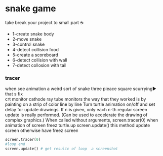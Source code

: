 # snake game

take break your project to small part ☕
+ 1-create snake body
+ 2-move snake
+ 3-control snake
+ 4-detect collision food
+ 5-create a scoreboard
+ 6-detect  collision with wall 
+ 7-detect collosion with tail

### tracer

when see animation a weird sort of snake  three pieace square scurrying▶ that s fix  
crt monitor   cathode ray tube monitors 
the way that they worked is by painting on a strip of color line by line 
Turn turtle animation on/off and set delay for update drawings. If n is given, only each n-th 
regular screen update is really performed. (Can be used to accelerate the drawing of complex graphics.) When called without arguments, 
screen.tracer(0) when animation of  screen freez  turtle.up
screen.update()  this method update screen  otherwise have freez screen

```python
screen.tracer(0)
#loop end  
screen.update() # get resulte of loop  a screenshot  
```

